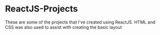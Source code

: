 # ReactJS-Projects
These are some of the projects that I've created using ReactJS. HTML and CSS was also used to assist with creating the basic layout
